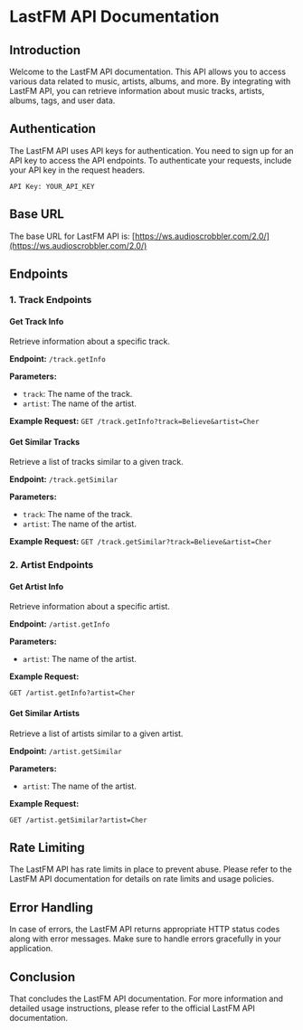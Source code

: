 # LastFM API Documentation

## Introduction
Welcome to the LastFM API documentation. This API allows you to access various data related to music, artists, albums, and more. By integrating with LastFM API, you can retrieve information about music tracks, artists, albums, tags, and user data.

## Authentication
The LastFM API uses API keys for authentication. You need to sign up for an API key to access the API endpoints. To authenticate your requests, include your API key in the request headers.

```API Key: YOUR_API_KEY```

## Base URL
The base URL for LastFM API is: [https://ws.audioscrobbler.com/2.0/](https://ws.audioscrobbler.com/2.0/)


## Endpoints

### 1. Track Endpoints

#### Get Track Info
Retrieve information about a specific track.

**Endpoint:** `/track.getInfo`

**Parameters:**
- `track`: The name of the track.
- `artist`: The name of the artist.

**Example Request:**
```GET /track.getInfo?track=Believe&artist=Cher```


#### Get Similar Tracks
Retrieve a list of tracks similar to a given track.

**Endpoint:** `/track.getSimilar`

**Parameters:**
- `track`: The name of the track.
- `artist`: The name of the artist.

**Example Request:**
```GET /track.getSimilar?track=Believe&artist=Cher```


### 2. Artist Endpoints

#### Get Artist Info
Retrieve information about a specific artist.

**Endpoint:** `/artist.getInfo`

**Parameters:**
- `artist`: The name of the artist.

**Example Request:**

```GET /artist.getInfo?artist=Cher```


#### Get Similar Artists
Retrieve a list of artists similar to a given artist.

**Endpoint:** `/artist.getSimilar`

**Parameters:**
- `artist`: The name of the artist.

**Example Request:**

```GET /artist.getSimilar?artist=Cher```


## Rate Limiting
The LastFM API has rate limits in place to prevent abuse. Please refer to the LastFM API documentation for details on rate limits and usage policies.

## Error Handling
In case of errors, the LastFM API returns appropriate HTTP status codes along with error messages. Make sure to handle errors gracefully in your application.

## Conclusion
That concludes the LastFM API documentation. For more information and detailed usage instructions, please refer to the official LastFM API documentation.
